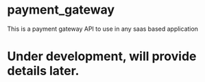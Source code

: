 # payment_gateway
This is a payment gateway API to use in any saas based application

# Under development, will provide details later.
